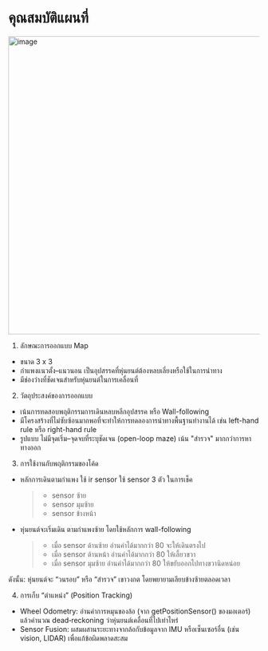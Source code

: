 # คุณสมบัติแผนที่
<img width="770" height="597" alt="image" src="https://github.com/user-attachments/assets/ca95dd64-9d79-4238-af57-d95c01e8815d" />

1. ลักษณะการออกแบบ Map
- ขนาด 3 x 3
- กำแพงแนวตั้ง–แนวนอน เป็นอุปสรรคที่หุ่นยนต์ต้องหลบเลี่ยงหรือใช้ในการนำทาง
- มีช่องว่างที่ชัดเจนสำหรับหุ่นยนต์ในการเคลื่อนที่

2. วัตถุประสงค์ของการออกแบบ
- เน้นการทดสอบพฤติกรรมการเดินหลบหลีกอุปสรรค หรือ Wall-following
- มีโครงสร้างที่ไม่ซับซ้อนมากพอที่จะทำให้การทดลองการนำทางพื้นฐานทำงานได้ เช่น left-hand rule หรือ right-hand rule
- รูปแบบ ไม่มีจุดเริ่ม–จุดจบที่ระบุชัดเจน (open-loop maze) เน้น "สำรวจ" มากกว่าการหาทางออก

3. การใช้งานกับพฤติกรรมของโค้ด
- หลักการเดินตามกำแพง ใช้ ir sensor ใช้ sensor 3 ตัว ในการเช็ค 
  > - sensor  ซ้าย
  > - sensor มุมซ้าย
  > - sensor ข้างหน้า
- หุ่นยนต์จะเริ่มเดิน ตามกำแพงซ้าย โดยใช้หลักการ wall-following
  > - เมื่อ sensor ด้านซ้าย อ่านค่าได้มากกว่า 80 จะให้เดินตรงไป
  > - เมื่อ sensor ด้านหน้า อ่านค่าได้มากกว่า 80 ให้เลี้ยวขวา
  > - เมื่อ sensor มุมซ้าย  อ่านค่าได้มากกว่า 80 ให้ขยับออกไปทางขวานิดหน่อย

ดังนั้น: หุ่นยนต์จะ “วนรอบ” หรือ “สำรวจ” เขาวงกต โดยพยายามเลียบข้างซ้ายตลอดเวลา

4. การเก็บ “ตำแหน่ง” (Position Tracking)
- Wheel Odometry: อ่านค่าการหมุนของล้อ (จาก getPositionSensor() ของมอเตอร์) แล้วคำนวณ dead‑reckoning ว่าหุ่นยนต์เคลื่อนที่ไปเท่าไหร่
- Sensor Fusion: ผสมผสานระยะทางจากล้อกับข้อมูลจาก IMU หรือเซ็นเซอร์อื่น (เช่น vision, LIDAR) เพื่อแก้ข้อผิดพลาดสะสม
